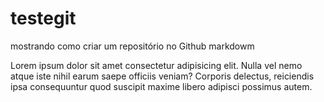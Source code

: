 # testegit

mostrando como criar um repositório no Github
markdowm

Lorem ipsum dolor sit amet consectetur adipisicing elit. Nulla vel nemo
atque iste nihil earum saepe officiis veniam? Corporis delectus, reiciendis
ipsa consequuntur quod suscipit maxime libero adipisci possimus autem.
